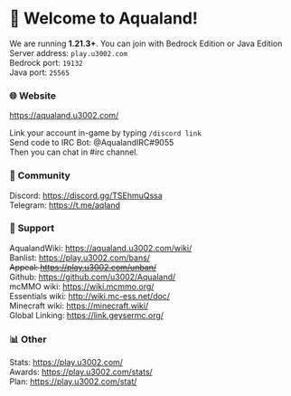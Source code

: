 ﻿# 🥳 **Welcome to Aqualand!**  

We are running **1.21.3+**. You can join with Bedrock Edition or Java Edition  
Server address: `play.u3002.com`  
Bedrock port: `19132`  
Java port: `25565`  

### 🌐 **Website**  
https://aqualand.u3002.com/  

Link your account in-game by typing `/discord link`  
Send code to IRC Bot: @AqualandIRC#9055  
Then you can chat in #irc channel.  

### 💖 **Community**  
Discord: https://discord.gg/TSEhmuQssa  
Telegram: https://t.me/aqland  

### 💙 **Support**  
AqualandWiki: https://aqualand.u3002.com/wiki/  
Banlist: https://play.u3002.com/bans/  
~~Appeal: https://play.u3002.com/unban/~~  
Github: https://github.com/u3002/Aqualand/  
mcMMO wiki: https://wiki.mcmmo.org/  
Essentials wiki: http://wiki.mc-ess.net/doc/  
Minecraft wiki: https://minecraft.wiki/  
Global Linking: https://link.geysermc.org/  

### 📊 **Other**  
Stats: https://play.u3002.com/  
Awards: https://play.u3002.com/stats/  
Plan: https://play.u3002.com/stat/  
